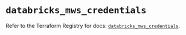 # `databricks_mws_credentials`

Refer to the Terraform Registry for docs: [`databricks_mws_credentials`](https://registry.terraform.io/providers/databricks/databricks/1.41.0/docs/resources/mws_credentials).
